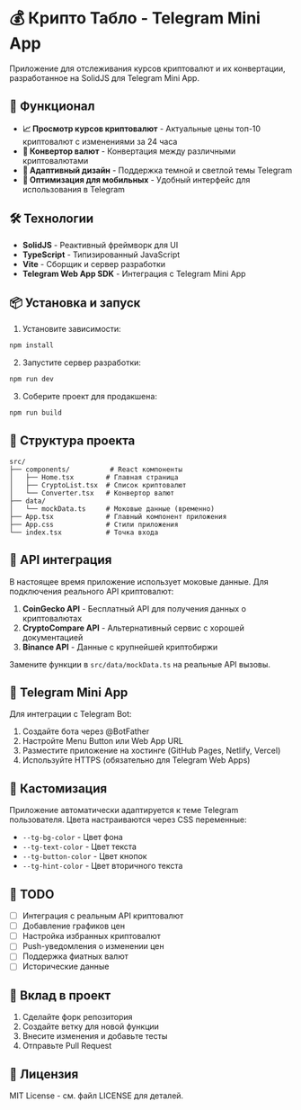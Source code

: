 # 💰 Крипто Табло - Telegram Mini App

Приложение для отслеживания курсов криптовалют и их конвертации, разработанное на SolidJS для Telegram Mini App.

## 🚀 Функционал

- **📈 Просмотр курсов криптовалют** - Актуальные цены топ-10 криптовалют с изменениями за 24 часа
- **🔄 Конвертор валют** - Конвертация между различными криптовалютами
- **🎨 Адаптивный дизайн** - Поддержка темной и светлой темы Telegram
- **📱 Оптимизация для мобильных** - Удобный интерфейс для использования в Telegram

## 🛠 Технологии

- **SolidJS** - Реактивный фреймворк для UI
- **TypeScript** - Типизированный JavaScript
- **Vite** - Сборщик и сервер разработки
- **Telegram Web App SDK** - Интеграция с Telegram Mini App

## 📦 Установка и запуск

1. Установите зависимости:
```bash
npm install
```

2. Запустите сервер разработки:
```bash
npm run dev
```

3. Соберите проект для продакшена:
```bash
npm run build
```

## 🔧 Структура проекта

```
src/
├── components/          # React компоненты
│   ├── Home.tsx        # Главная страница
│   ├── CryptoList.tsx  # Список криптовалют
│   └── Converter.tsx   # Конвертор валют
├── data/
│   └── mockData.ts     # Моковые данные (временно)
├── App.tsx             # Главный компонент приложения
├── App.css             # Стили приложения
└── index.tsx           # Точка входа
```

## 🔗 API интеграция

В настоящее время приложение использует моковые данные. Для подключения реального API криптовалют:

1. **CoinGecko API** - Бесплатный API для получения данных о криптовалютах
2. **CryptoCompare API** - Альтернативный сервис с хорошей документацией
3. **Binance API** - Данные с крупнейшей криптобиржи

Замените функции в `src/data/mockData.ts` на реальные API вызовы.

## 📱 Telegram Mini App

Для интеграции с Telegram Bot:

1. Создайте бота через @BotFather
2. Настройте Menu Button или Web App URL
3. Разместите приложение на хостинге (GitHub Pages, Netlify, Vercel)
4. Используйте HTTPS (обязательно для Telegram Web Apps)

## 🎨 Кастомизация

Приложение автоматически адаптируется к теме Telegram пользователя. Цвета настраиваются через CSS переменные:

- `--tg-bg-color` - Цвет фона
- `--tg-text-color` - Цвет текста  
- `--tg-button-color` - Цвет кнопок
- `--tg-hint-color` - Цвет вторичного текста

## 📝 TODO

- [ ] Интеграция с реальным API криптовалют
- [ ] Добавление графиков цен
- [ ] Настройка избранных криптовалют
- [ ] Push-уведомления о изменении цен
- [ ] Поддержка фиатных валют
- [ ] Исторические данные

## 🤝 Вклад в проект

1. Сделайте форк репозитория
2. Создайте ветку для новой функции
3. Внесите изменения и добавьте тесты
4. Отправьте Pull Request

## 📄 Лицензия

MIT License - см. файл LICENSE для деталей.